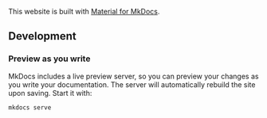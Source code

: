 This website is built with [Material for MkDocs](https://squidfunk.github.io/mkdocs-material/).

## Development

### Preview as you write

MkDocs includes a live preview server, so you can preview your changes as you write your documentation. The server will automatically rebuild the site upon saving. Start it with:

```sh
mkdocs serve 
```
